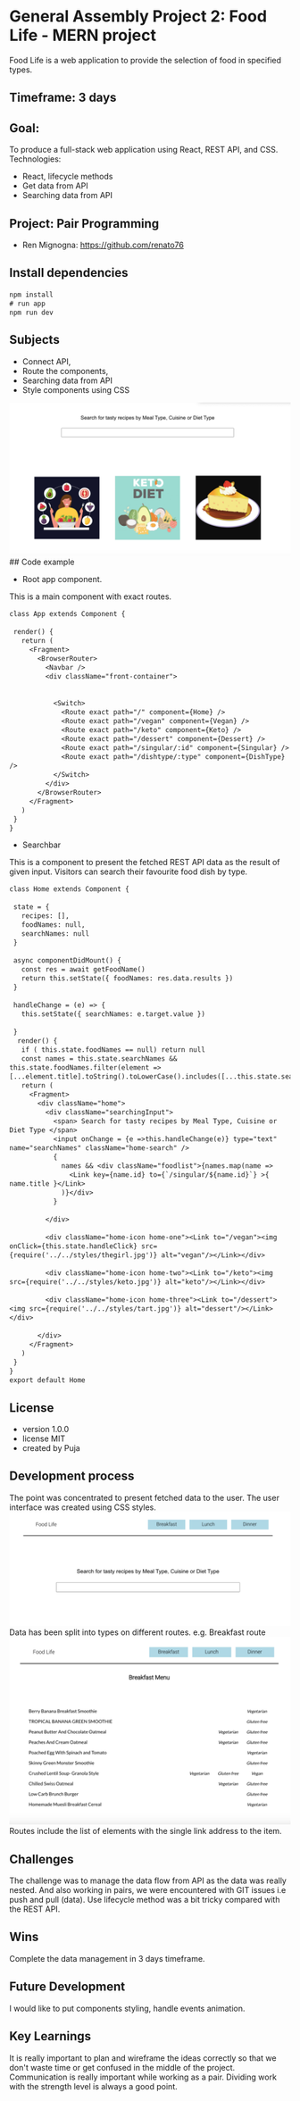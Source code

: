 

# General Assembly Project 2: Food Life - MERN project
Food Life is a web application to provide the selection of food in specified types.

## Timeframe: 3 days

## Goal:
To produce a full-stack web application using React, REST API, and CSS.
Technologies:
- React, lifecycle methods
- Get data from API
- Searching data from API
## Project: Pair Programming
- Ren Mignogna: https://github.com/renato76 

## Install dependencies
```
npm install
# run app
npm run dev
```
## Subjects
* Connect API,
* Route the components,
* Searching data from API
* Style components using CSS
<img src='./src/styles/home.png' >
## Code example
 
- Root app component.
 
This is a main component with exact routes.
```
class App extends Component {
 
 render() {
   return (
     <Fragment>
       <BrowserRouter>
         <Navbar />
         <div className="front-container">
        
        
           <Switch>
             <Route exact path="/" component={Home} />
             <Route exact path="/vegan" component={Vegan} />
             <Route exact path="/keto" component={Keto} />
             <Route exact path="/dessert" component={Dessert} />
             <Route exact path="/singular/:id" component={Singular} />
             <Route exact path="/dishtype/:type" component={DishType} />
           </Switch>
         </div>
       </BrowserRouter>
     </Fragment>
   )
 }
}
```
 
- Searchbar
 
This is a component to present the fetched REST API data as the result of given input. Visitors can search their favourite food dish by type.
```
class Home extends Component {
 
 state = {
   recipes: [],
   foodNames: null,
   searchNames: null
 }
 
 async componentDidMount() {
   const res = await getFoodName()
   return this.setState({ foodNames: res.data.results })
 }
 
 handleChange = (e) => {
   this.setState({ searchNames: e.target.value })
 
 }
  render() {
   if ( this.state.foodNames == null) return null
   const names = this.state.searchNames && this.state.foodNames.filter(element => [...element.title].toString().toLowerCase().includes([...this.state.searchNames].toString().toLowerCase()))
   return (
     <Fragment>
       <div className="home">
         <div className="searchingInput">
           <span> Search for tasty recipes by Meal Type, Cuisine or Diet Type </span>
           <input onChange = {e =>this.handleChange(e)} type="text" name="searchNames" className="home-search" />
           {
             names && <div className="foodlist">{names.map(name =>
               <Link key={name.id} to={`/singular/${name.id}`} >{ name.title }</Link>
             )}</div>
           }
          
         </div>
        
         <div className="home-icon home-one"><Link to="/vegan"><img onClick={this.state.handleClick} src={require('../../styles/thegirl.jpg')} alt="vegan"/></Link></div>
        
         <div className="home-icon home-two"><Link to="/keto"><img src={require('../../styles/keto.jpg')} alt="keto"/></Link></div>
        
         <div className="home-icon home-three"><Link to="/dessert"><img src={require('../../styles/tart.jpg')} alt="dessert"/></Link></div>
      
       </div>
     </Fragment>
   )
 }
}
export default Home
```
 
## License
* version 1.0.0
* license MIT
* created by Puja
## Development process
The point was concentrated to present fetched data to the user.
The user interface was created using CSS styles.
<img src="./src/styles/searchbar.png" />
Data has been split into types on different routes.
e.g. Breakfast route
<img src="./src/styles/breakfast.png"  />
Routes include the list of elements with the single link address to the item.

## Challenges
The challenge was to manage the data flow from API as the data was really nested. And also working in pairs, we were encountered with GIT issues i.e push and pull (data). Use lifecycle method was a bit tricky compared with the REST API.
## Wins
Complete the data management in 3 days timeframe.
 
## Future Development
 
I would like to put components styling, handle events animation.

## Key Learnings
It is really important to plan and wireframe the ideas correctly so that we don't waste time or get confused in the middle of the project. Communication is really important while working as a pair. Dividing work with the strength level is always a good point. 
 


